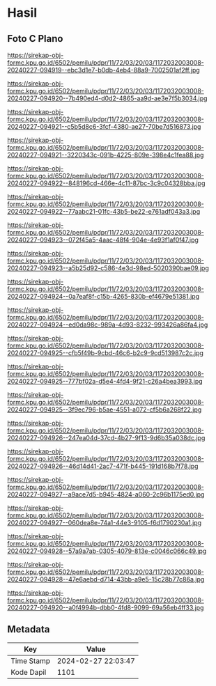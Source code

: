 # Hasil

## Foto C Plano

https://sirekap-obj-formc.kpu.go.id/6502/pemilu/pdpr/11/72/03/20/03/1172032003008-20240227-094919--ebc3d1e7-b0db-4eb4-88a9-7002501af2ff.jpg

https://sirekap-obj-formc.kpu.go.id/6502/pemilu/pdpr/11/72/03/20/03/1172032003008-20240227-094920--7b490ed4-d0d2-4865-aa9d-ae3e7f5b3034.jpg

https://sirekap-obj-formc.kpu.go.id/6502/pemilu/pdpr/11/72/03/20/03/1172032003008-20240227-094921--c5b5d8c6-3fcf-4380-ae27-70be7d516873.jpg

https://sirekap-obj-formc.kpu.go.id/6502/pemilu/pdpr/11/72/03/20/03/1172032003008-20240227-094921--3220343c-091b-4225-809e-398e4c1fea88.jpg

https://sirekap-obj-formc.kpu.go.id/6502/pemilu/pdpr/11/72/03/20/03/1172032003008-20240227-094922--848196cd-466e-4c11-87bc-3c9c04328bba.jpg

https://sirekap-obj-formc.kpu.go.id/6502/pemilu/pdpr/11/72/03/20/03/1172032003008-20240227-094922--77aabc21-01fc-43b5-be22-e761adf043a3.jpg

https://sirekap-obj-formc.kpu.go.id/6502/pemilu/pdpr/11/72/03/20/03/1172032003008-20240227-094923--072f45a5-4aac-48f4-904e-4e93f1af0f47.jpg

https://sirekap-obj-formc.kpu.go.id/6502/pemilu/pdpr/11/72/03/20/03/1172032003008-20240227-094923--a5b25d92-c586-4e3d-98ed-5020390bae09.jpg

https://sirekap-obj-formc.kpu.go.id/6502/pemilu/pdpr/11/72/03/20/03/1172032003008-20240227-094924--0a7eaf8f-c15b-4265-830b-ef4679e51381.jpg

https://sirekap-obj-formc.kpu.go.id/6502/pemilu/pdpr/11/72/03/20/03/1172032003008-20240227-094924--ed0da98c-989a-4d93-8232-993426a86fa4.jpg

https://sirekap-obj-formc.kpu.go.id/6502/pemilu/pdpr/11/72/03/20/03/1172032003008-20240227-094925--cfb5f49b-9cbd-46c6-b2c9-9cd513987c2c.jpg

https://sirekap-obj-formc.kpu.go.id/6502/pemilu/pdpr/11/72/03/20/03/1172032003008-20240227-094925--777bf02a-d5e4-4fd4-9f21-c26a4bea3993.jpg

https://sirekap-obj-formc.kpu.go.id/6502/pemilu/pdpr/11/72/03/20/03/1172032003008-20240227-094925--3f9ec796-b5ae-4551-a072-cf5b6a268f22.jpg

https://sirekap-obj-formc.kpu.go.id/6502/pemilu/pdpr/11/72/03/20/03/1172032003008-20240227-094926--247ea04d-37cd-4b27-9f13-9d6b35a038dc.jpg

https://sirekap-obj-formc.kpu.go.id/6502/pemilu/pdpr/11/72/03/20/03/1172032003008-20240227-094926--46d14d41-2ac7-471f-b445-191d168b7f78.jpg

https://sirekap-obj-formc.kpu.go.id/6502/pemilu/pdpr/11/72/03/20/03/1172032003008-20240227-094927--a9ace7d5-b945-4824-a060-2c96b1175ed0.jpg

https://sirekap-obj-formc.kpu.go.id/6502/pemilu/pdpr/11/72/03/20/03/1172032003008-20240227-094927--060dea8e-74a1-44e3-9105-f6d1790230a1.jpg

https://sirekap-obj-formc.kpu.go.id/6502/pemilu/pdpr/11/72/03/20/03/1172032003008-20240227-094928--57a9a7ab-0305-4079-813e-c0046c066c49.jpg

https://sirekap-obj-formc.kpu.go.id/6502/pemilu/pdpr/11/72/03/20/03/1172032003008-20240227-094928--47e6aebd-d714-43bb-a9e5-15c28b77c86a.jpg

https://sirekap-obj-formc.kpu.go.id/6502/pemilu/pdpr/11/72/03/20/03/1172032003008-20240227-094920--a0f4994b-dbb0-4fd8-9099-69a56eb4ff33.jpg


## Metadata

| Key        | Value               |
| ---------- | ------------------- |
| Time Stamp | 2024-02-27 22:03:47 |
| Kode Dapil | 1101                |



